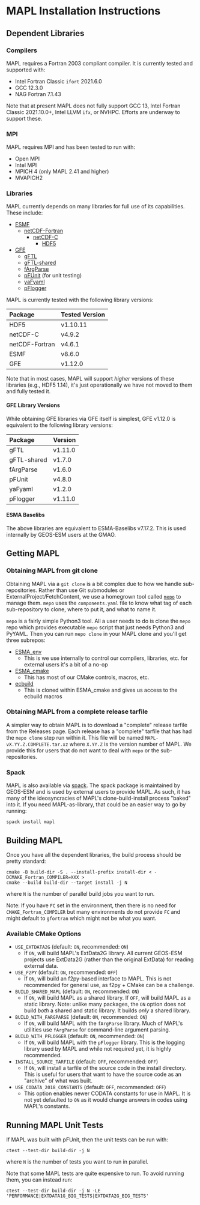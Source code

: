 # MAPL Installation Instructions

## Dependent Libraries

### Compilers

MAPL requires a Fortran 2003 compliant compiler. It is currently tested and
supported with:

- Intel Fortran Classic `ifort` 2021.6.0
- GCC 12.3.0
- NAG Fortran 7.1.43

Note that at present MAPL does not fully support GCC 13, Intel Fortran Classic
2021.10.0+, Intel LLVM `ifx`, or NVHPC. Efforts are underway to support these.

### MPI

MAPL requires MPI and has been tested to run with:

- Open MPI
- Intel MPI
- MPICH 4 (only MAPL 2.41 and higher)
- MVAPICH2

### Libraries

MAPL currently depends on many libraries for full use of its capabilities. These include:

- [ESMF](https://github.com/esmf-org/esmf)
  - [netCDF-Fortran](https://github.com/Unidata/netcdf-fortran)
    - [netCDF-C](https://github.com/Unidata/netcdf-c)
      - [HDF5](https://github.com/HDFGroup/hdf5)
- [GFE](https://github.com/Goddard-Fortran-Ecosystem/GFE)
  - [gFTL](https://github.com/Goddard-Fortran-Ecosystem/gFTL)
  - [gFTL-shared](https://github.com/Goddard-Fortran-Ecosystem/gFTL-shared)
  - [fArgParse](https://github.com/Goddard-Fortran-Ecosystem/fArgParse)
  - [pFUnit](https://github.com/Goddard-Fortran-Ecosystem/pFUnit) (for unit testing)
  - [yaFyaml](https://github.com/Goddard-Fortran-Ecosystem/yaFyaml)
  - [pFlogger](https://github.com/Goddard-Fortran-Ecosystem/pFlogger)

MAPL is currently tested with the following library versions:

| Package        | Tested Version |
|:---------------|:---------------|
| HDF5           | v1.10.11       |
| netCDF-C       | v4.9.2         |
| netCDF-Fortran | v4.6.1         |
| ESMF           | v8.6.0         |
| GFE            | v1.12.0        |

Note that in most cases, MAPL will support *higher* versions of these libraries
(e.g., HDF5 1.14), it's just operationally we have not moved to them and fully
tested it.

#### GFE Library Versions

While obtaining GFE libraries via GFE itself is simplest, GFE v1.12.0 is equivalent to the following library versions:

| Package     | Version    |
| :------     | :------    |
| gFTL        | v1.11.0    |
| gFTL-shared | v1.7.0     |
| fArgParse   | v1.6.0     |
| pFUnit      | v4.8.0     |
| yaFyaml     | v1.2.0     |
| pFlogger    | v1.11.0    |

#### ESMA Baselibs

The above libraries are equivalent to ESMA-Baselibs v7.17.2. This is used
internally by GEOS-ESM users at the GMAO.

## Getting MAPL

### Obtaining MAPL from git clone

Obtaining MAPL via a `git clone` is a bit complex due to how we handle
sub-repositories. Rather than use Git submodules or
ExternalProject/FetchContent, we use a homegrown tool called
[`mepo`](https://github.com/GEOS-ESM/mepo/) to manage them. `mepo` uses the
`components.yaml` file to know what tag of each sub-repository to clone, where
to put it, and what to name it.

`mepo` is a fairly simple Python3 tool. All a user needs to do is clone the
`mepo` repo which provides executable `mepo` script that just needs Python3
and PyYAML. Then you can run `mepo clone` in your MAPL clone and you'll get
three subrepos:

- [ESMA_env](https://github.com/GEOS-ESM/ESMA_env)
  - This is we use internally to control our compilers, libraries, etc. for external users it's a bit of a no-op
- [ESMA_cmake](https://github.com/GEOS-ESM/ESMA_cmake)
  - This has most of our CMake controls, macros, etc.
- [ecbuild](https://github.com/GEOS-ESM/ecbuild)
  - This is cloned within ESMA_cmake and gives us access to the ecbuild macros

### Obtaining MAPL from a complete release tarfile

A simpler way to obtain MAPL is to download a "complete" release tarfile from
the Releases page. Each release has a "complete" tarfile that has had the `mepo clone`
step run within it. This file will be named `MAPL-vX.YY.Z.COMPLETE.tar.xz`
where `X.YY.Z` is the version number of MAPL. We provide this for users that do
not want to deal with `mepo` or the sub-repositories.

### Spack

MAPL is also available via [spack](https://spack.io). The spack package is
maintained by GEOS-ESM and is used by external users to provide MAPL. As such,
it has many of the ideosyncracies of MAPL's clone-build-install process "baked"
into it. If you need MAPL-as-library, that could be an easier way to go by
running:
```
spack install mapl
```

## Building MAPL

Once you have all the dependent libraries, the build process should be pretty standard:

```
cmake -B build-dir -S . --install-prefix install-dir < -DCMAKE_Fortran_COMPILER=XXX >
cmake --build build-dir --target install -j N
```
where `N` is the number of parallel build jobs you want to run.

Note: If you have `FC` set in the environment, then there is no need for
`CMAKE_Fortran_COMPILER` but many environments do not provide `FC` and might
default to `gfortran` which might not be what you want.

### Available CMake Options

- `USE_EXTDATA2G` (default: `ON`, recommended: `ON`)
  - If `ON`, will build MAPL's ExtData2G library. All current GEOS-ESM projects
    use ExtData2G (rather than the original ExtData) for reading external data.
- `USE_F2PY` (default: `ON`, recommended: `OFF`)
  - If `ON`, will build an f2py-based interface to MAPL. This is not recommended
    for general use, as f2py + CMake can be a challenge.
- `BUILD_SHARED_MAPL` (default: `ON`, recommended: `ON`)
  - If `ON`, will build MAPL as a shared library. If `OFF`, will build MAPL as
    a static library. Note: unlike many packages, the `ON` option does not build
    *both* a shared and static library. It builds *only* a shared library.
- `BUILD_WITH_FARGPARSE` (default: `ON`, recommended: `ON`)
  - If `ON`, will build MAPL with the `fArgParse` library. Much of MAPL's
    utilities use `fArgParse` for command-line argument parsing.
- `BUILD_WITH_PFLOGGER` (default: `ON`, recommended: `ON`)
  - If `ON`, will build MAPL with the `pFlogger` library. This is the logging
    library used by MAPL and while not required yet, it is highly recommended.
- `INSTALL_SOURCE_TARFILE` (default: `OFF`, recommended: `OFF`)
  - If `ON`, will install a tarfile of the source code in the install directory.
    This is useful for users that want to have the source code as an "archive"
    of what was built.
- `USE_CODATA_2018_CONSTANTS` (default: `OFF`, recommended: `OFF`)
  - This option enables newer CODATA constants for use in MAPL. It is not
    yet defaulted to `ON` as it would change answers in codes using MAPL's
    constants.

## Running MAPL Unit Tests

If MAPL was built with pFUnit, then the unit tests can be run with:

```
ctest --test-dir build-dir -j N
```
where `N` is the number of tests you want to run in parallel.

Note that some MAPL tests are quite expensive to run. To avoid running them,
you can instead run:
```
ctest --test-dir build-dir -j N -LE 'PERFORMANCE|EXTDATA1G_BIG_TESTS|EXTDATA2G_BIG_TESTS'
```
